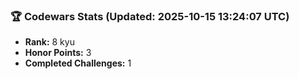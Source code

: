 ### 🏆 Codewars Stats (Updated: 2025-10-15 13:24:07 UTC)

- **Rank:** 8 kyu
- **Honor Points:** 3
- **Completed Challenges:** 1

